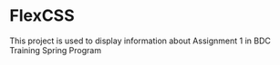 # FlexCSS
This project is used to display information about Assignment 1 in BDC Training Spring Program

